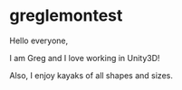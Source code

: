 # greglemontest


Hello everyone,

I am Greg and I love working in Unity3D!

Also, I enjoy kayaks of all shapes and sizes.
